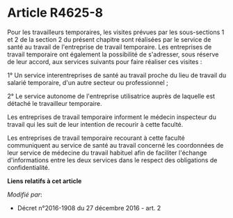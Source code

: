 # Article R4625-8

Pour  les travailleurs temporaires, les visites prévues par les sous-sections 1 et 2 de la section 2 du présent chapitre sont
réalisées par le service de santé au travail de l'entreprise de travail temporaire. Les entreprises de travail temporaire ont
également la possibilité de s'adresser, sous réserve de leur accord, aux services suivants pour faire réaliser ces visites : 

1° Un service interentreprises de santé au travail proche du lieu de travail du salarié temporaire, d'un autre secteur ou
professionnel ; 

2° Le service autonome de l'entreprise utilisatrice auprès de laquelle est détaché le travailleur temporaire. 

Les entreprises de travail temporaire informent le médecin inspecteur du travail qui les suit de leur intention de recourir à
cette faculté. 

Les entreprises de travail temporaire recourant à cette faculté communiquent au service de santé au travail concerné les
coordonnées de leur service de médecine du travail habituel afin de faciliter l'échange d'informations entre les deux
services dans le respect des obligations de confidentialité.

**Liens relatifs à cet article**

_Modifié par_:

  - Décret n°2016-1908 du 27 décembre 2016 - art. 2
